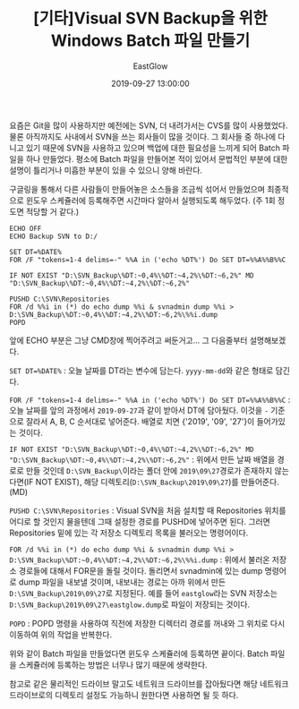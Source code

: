 ﻿---
layout: post
title:  "[기타]Visual SVN Backup을 위한 Windows Batch 파일 만들기"
date:   2019-09-27 13:00:00
author: EastGlow
categories: 기타
---
요즘은 Git을 많이 사용하지만 예전에는 SVN, 더 내려가서는 CVS를 많이 사용했었다. 물론 아직까지도 사내에서 SVN을 쓰는 회사들이 많을 것이다. 그 회사들 중 하나에 다니고 있기 때문에 SVN을 사용하고 있으며 백업에 대한 필요성을 느끼게 되어 Batch 파일을 하나 만들었다. 평소에 Batch 파일을 만들어본 적이 있어서 문법적인 부분에 대한 설명이 틀리거나 미흡한 부분이 있을 수 있으니 양해 바란다.

구글링을 통해서 다른 사람들이 만들어놓은 소스들을 조금씩 섞어서 만들었으며 최종적으로 윈도우 스케쥴러에 등록해주면 시간마다 알아서 실행되도록 해두었다. (주 1회 정도면 적당할 거 같다.)

```
ECHO OFF
ECHO Backup SVN to D:/

SET DT=%DATE%
FOR /F "tokens=1-4 delims=-" %%A in ('echo %DT%') Do SET DT=%%A%%B%%C

IF NOT EXIST "D:\SVN_Backup\%DT:~0,4%\%DT:~4,2%\%DT:~6,2%" MD "D:\SVN_Backup\%DT:~0,4%\%DT:~4,2%\%DT:~6,2%"   

PUSHD C:\SVN\Repositories
FOR /d %%i in (*) do echo dump %%i & svnadmin dump %%i > D:\SVN_Backup\%DT:~0,4%\%DT:~4,2%\%DT:~6,2%\%%i.dump
POPD
```

앞에 ECHO 부분은 그냥 CMD창에 찍어주려고 써둔거고... 그 다음줄부터 설명해보겠다.

`SET DT=%DATE%` : 오늘 날짜를 DT라는 변수에 담는다. `yyyy-mm-dd`와 같은 형태로 담긴다.

`FOR /F "tokens=1-4 delims=-" %%A in ('echo %DT%') Do SET DT=%%A%%B%%C` : 오늘 날짜를 앞의 과정에서 `2019-09-27`과 같이 받아서 DT에 담아뒀다. 이것을 `-` 기준으로 잘라서 A, B, C 순서대로 넣어준다. 배열로 치면 {'2019', '09', '27'}이 들어가있는 것이다.

`IF NOT EXIST "D:\SVN_Backup\%DT:~0,4%\%DT:~4,2%\%DT:~6,2%" MD "D:\SVN_Backup\%DT:~0,4%\%DT:~4,2%\%DT:~6,2%"` : 위에서 만든 날짜 배열을 경로로 만들 것인데 `D:\SVN_Backup\`이라는 폴더 안에 `2019\09\27`경로가 존재하지 않는다면(IF NOT EXIST), 해당 디렉토리(`D:\SVN_Backup\2019\09\27`)를 만들어준다.(MD)

`PUSHD C:\SVN\Repositories` : Visual SVN을 처음 설치할 때 Repositories 위치를 어디로 할 것인지 물을텐데 그때 설정한 경로를 PUSHD에 넣어주면 된다. 그러면 Repositories 밑에 있는 각 저장소 디렉토리 목록을 불러오는 명령어이다.

`FOR /d %%i in (*) do echo dump %%i & svnadmin dump %%i > D:\SVN_Backup\%DT:~0,4%\%DT:~4,2%\%DT:~6,2%\%%i.dump` : 위에서 불러온 저장소 경로들에 대해서 FOR문을 돌릴 것이다. 돌리면서 svnadmin에 있는 dump 명령어로 dump 파일을 내보낼 것이며, 내보내는 경로는 아까 위에서 만든 `D:\SVN_Backup\2019\09\27`로 지정된다. 예를 들어 `eastglow`라는 SVN 저장소는 `D:\SVN_Backup\2019\09\27\eastglow.dump`로 파일이 저장되는 것이다.

`POPD` : POPD 명령을 사용하여 직전에 저장한 디렉터리 경로를 꺼내와 그 위치로 다시 이동하여 위의 작업을 반복한다.

위와 같이 Batch 파일을 만들었다면 윈도우 스케쥴러에 등록하면 끝이다. Batch 파일을 스케쥴러에 등록하는 방법은 너무나 많기 때문에 생략한다.

참고로 같은 물리적인 드라이브 말고도 네트워크 드라이브를 잡아뒀다면 해당 네트워크 드라이브로의 디렉토리 설정도 가능하니 원한다면 사용하면 될 듯 하다.
